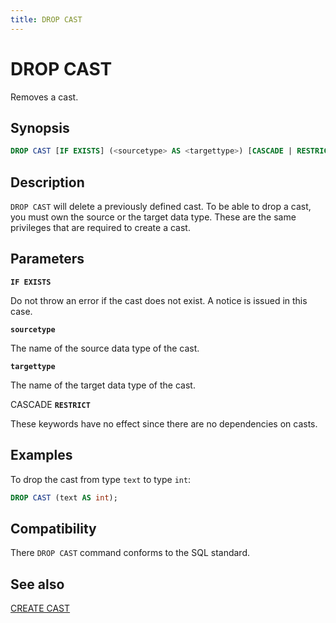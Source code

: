 ```yaml
---
title: DROP CAST
---
```


# DROP CAST

Removes a cast.

## Synopsis

```sql
DROP CAST [IF EXISTS] (<sourcetype> AS <targettype>) [CASCADE | RESTRICT]
```

## Description

`DROP CAST` will delete a previously defined cast. To be able to drop a cast, you must own the source or the target data type. These are the same privileges that are required to create a cast.

## Parameters

**`IF EXISTS`**

Do not throw an error if the cast does not exist. A notice is issued in this case.

**`sourcetype`**

The name of the source data type of the cast.

**`targettype`**

The name of the target data type of the cast.

CASCADE
**`RESTRICT`**

These keywords have no effect since there are no dependencies on casts.

## Examples

To drop the cast from type `text` to type `int`:

```sql
DROP CAST (text AS int);
```

## Compatibility

There `DROP CAST` command conforms to the SQL standard.

## See also

[CREATE CAST](/i18n/zh/docusaurus-plugin-content-docs/current/sql-stmts/sql-stmt-create-cast.md)
